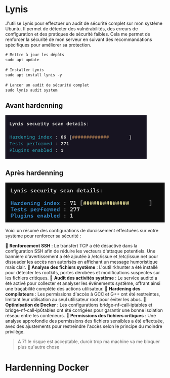 # Lynis

J'utilise Lynis pour effectuer un audit de sécurité complet sur mon système Ubuntu. Il permet de détecter des vulnérabilités, des erreurs de configuration et des pratiques de sécurité faibles. Cela me permet de renforcer la sécurité de mon serveur en suivant des recommandations spécifiques pour améliorer sa protection.
```
# Mettre à jour les dépôts
sudo apt update

# Installer Lynis
sudo apt install lynis -y

# Lancer un audit de sécurité complet
sudo lynis audit system
```

## Avant hardenning  

![hardenning1](/assets/hardenning1.png)

## Après hardenning 

![hardenning2](/assets/hardenning2.png)


Voici un résumé des configurations de durcissement effectuées sur votre système pour renforcer sa sécurité :

🔹 **Renforcement SSH** : Le transfert TCP a été désactivé dans la configuration SSH afin de réduire les vecteurs d'attaque potentiels. Une bannière d'avertissement a été ajoutée à /etc/issue et /etc/issue.net pour dissuader les accès non autorisés en affichant un message humoristique mais clair.
🔹 **Analyse des fichiers système** : L'outil rkhunter a été installé pour détecter les rootkits, portes dérobées et modifications suspectes sur les fichiers critiques.
🔹 **Audit des activités système** : Le service auditd a été activé pour collecter et analyser les événements système, offrant ainsi une traçabilité complète des actions utilisateur.
🔹 **Hardening des compilateurs** : Les permissions d'accès à GCC et G++ ont été restreintes, limitant leur utilisation au seul utilisateur root pour éviter les abus.
🔹 **Optimisation de Docker** : Les configurations bridge-nf-call-iptables et bridge-nf-call-ip6tables ont été corrigées pour garantir une bonne isolation réseau entre les conteneurs.
🔹 **Permissions des fichiers critiques** : Une analyse approfondie des permissions des fichiers sensibles a été effectuée, avec des ajustements pour restreindre l'accès selon le principe du moindre privilège.

> A 71 le risque est acceptable, durcir trop ma machine va me bloquer plus qu'autre chose

# Hardenning Docker
